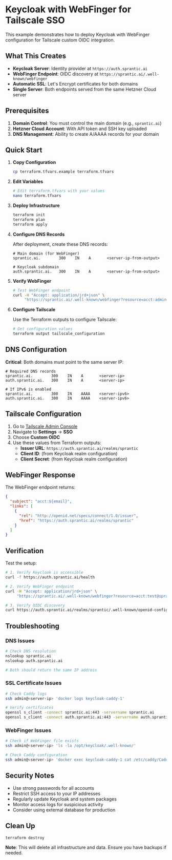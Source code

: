 # Keycloak with WebFinger for Tailscale SSO

This example demonstrates how to deploy Keycloak with WebFinger configuration for Tailscale custom OIDC integration.

## What This Creates

- **Keycloak Server**: Identity provider at `https://auth.sprantic.ai`
- **WebFinger Endpoint**: OIDC discovery at `https://sprantic.ai/.well-known/webfinger`
- **Automatic SSL**: Let's Encrypt certificates for both domains
- **Single Server**: Both endpoints served from the same Hetzner Cloud server

## Prerequisites

1. **Domain Control**: You must control the main domain (e.g., `sprantic.ai`)
2. **Hetzner Cloud Account**: With API token and SSH key uploaded
3. **DNS Management**: Ability to create A/AAAA records for your domain

## Quick Start

1. **Copy Configuration**
   ```bash
   cp terraform.tfvars.example terraform.tfvars
   ```

2. **Edit Variables**
   ```bash
   # Edit terraform.tfvars with your values
   nano terraform.tfvars
   ```

3. **Deploy Infrastructure**
   ```bash
   terraform init
   terraform plan
   terraform apply
   ```

4. **Configure DNS Records**
   
   After deployment, create these DNS records:
   ```
   # Main domain (for WebFinger)
   sprantic.ai.        300    IN    A       <server-ip-from-output>
   
   # Keycloak subdomain
   auth.sprantic.ai.   300    IN    A       <server-ip-from-output>
   ```

5. **Verify WebFinger**
   ```bash
   # Test WebFinger endpoint
   curl -H "Accept: application/jrd+json" \
        "https://sprantic.ai/.well-known/webfinger?resource=acct:admin@sprantic.ai"
   ```

6. **Configure Tailscale**
   
   Use the Terraform outputs to configure Tailscale:
   ```bash
   # Get configuration values
   terraform output tailscale_configuration
   ```

## DNS Configuration

**Critical**: Both domains must point to the same server IP:

```dns
# Required DNS records
sprantic.ai.        300    IN    A       <server-ip>
auth.sprantic.ai.   300    IN    A       <server-ip>

# If IPv6 is enabled
sprantic.ai.        300    IN    AAAA    <server-ipv6>
auth.sprantic.ai.   300    IN    AAAA    <server-ipv6>
```

## Tailscale Configuration

1. Go to [Tailscale Admin Console](https://login.tailscale.com/admin/)
2. Navigate to **Settings** → **SSO**
3. Choose **Custom OIDC**
4. Use these values from Terraform outputs:
   - **Issuer URL**: `https://auth.sprantic.ai/realms/sprantic`
   - **Client ID**: (from Keycloak realm configuration)
   - **Client Secret**: (from Keycloak realm configuration)

## WebFinger Response

The WebFinger endpoint returns:
```json
{
  "subject": "acct:${email}",
  "links": [
    {
      "rel": "http://openid.net/specs/connect/1.0/issuer",
      "href": "https://auth.sprantic.ai/realms/sprantic"
    }
  ]
}
```

## Verification

Test the setup:

```bash
# 1. Verify Keycloak is accessible
curl -f https://auth.sprantic.ai/health

# 2. Verify WebFinger endpoint
curl -H "Accept: application/jrd+json" \
     "https://sprantic.ai/.well-known/webfinger?resource=acct:test@sprantic.ai"

# 3. Verify OIDC discovery
curl https://auth.sprantic.ai/realms/sprantic/.well-known/openid-configuration
```

## Troubleshooting

### DNS Issues
```bash
# Check DNS resolution
nslookup sprantic.ai
nslookup auth.sprantic.ai

# Both should return the same IP address
```

### SSL Certificate Issues
```bash
# Check Caddy logs
ssh admin@<server-ip> 'docker logs keycloak-caddy-1'

# Verify certificates
openssl s_client -connect sprantic.ai:443 -servername sprantic.ai
openssl s_client -connect auth.sprantic.ai:443 -servername auth.sprantic.ai
```

### WebFinger Issues
```bash
# Check if WebFinger file exists
ssh admin@<server-ip> 'ls -la /opt/keycloak/.well-known/'

# Check Caddy configuration
ssh admin@<server-ip> 'docker exec keycloak-caddy-1 cat /etc/caddy/Caddyfile'
```

## Security Notes

- Use strong passwords for all accounts
- Restrict SSH access to your IP addresses
- Regularly update Keycloak and system packages
- Monitor access logs for suspicious activity
- Consider using external database for production

## Clean Up

```bash
terraform destroy
```

**Note**: This will delete all infrastructure and data. Ensure you have backups if needed.